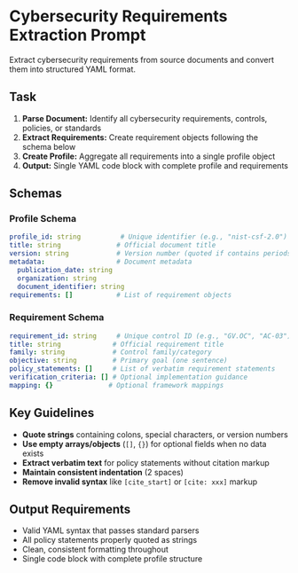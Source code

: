 # Cybersecurity Requirements Extraction Prompt

Extract cybersecurity requirements from source documents and convert them into structured YAML format.

## Task
1. **Parse Document:** Identify all cybersecurity requirements, controls, policies, or standards
2. **Extract Requirements:** Create requirement objects following the schema below
3. **Create Profile:** Aggregate all requirements into a single profile object
4. **Output:** Single YAML code block with complete profile and requirements

## Schemas

### Profile Schema
```yaml
profile_id: string          # Unique identifier (e.g., "nist-csf-2.0")
title: string              # Official document title
version: string            # Version number (quoted if contains periods)
metadata:                  # Document metadata
  publication_date: string
  organization: string
  document_identifier: string
requirements: []           # List of requirement objects
```

### Requirement Schema
```yaml
requirement_id: string     # Unique control ID (e.g., "GV.OC", "AC-03")
title: string             # Official requirement title
family: string            # Control family/category
objective: string         # Primary goal (one sentence)
policy_statements: []     # List of verbatim requirement statements
verification_criteria: [] # Optional implementation guidance
mapping: {}              # Optional framework mappings
```

## Key Guidelines
- **Quote strings** containing colons, special characters, or version numbers
- **Use empty arrays/objects** (`[]`, `{}`) for optional fields when no data exists
- **Extract verbatim text** for policy statements without citation markup
- **Maintain consistent indentation** (2 spaces)
- **Remove invalid syntax** like `[cite_start]` or `[cite: xxx]` markup

## Output Requirements
- Valid YAML syntax that passes standard parsers
- All policy statements properly quoted as strings
- Clean, consistent formatting throughout
- Single code block with complete profile structure